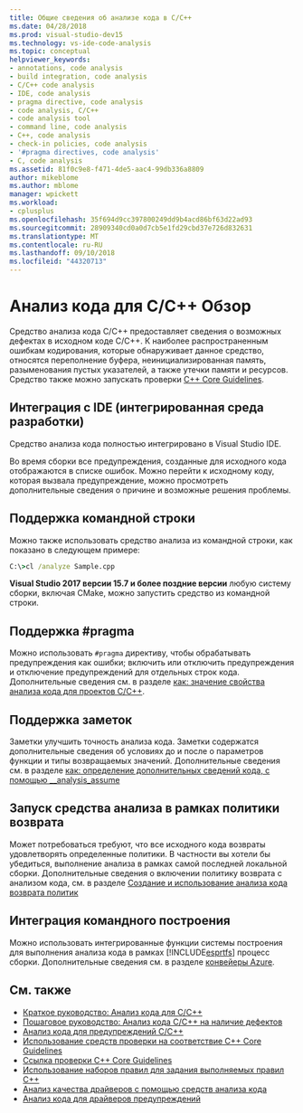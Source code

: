 ```yaml
---
title: Общие сведения об анализе кода в C/C++
ms.date: 04/28/2018
ms.prod: visual-studio-dev15
ms.technology: vs-ide-code-analysis
ms.topic: conceptual
helpviewer_keywords:
- annotations, code analysis
- build integration, code analysis
- C/C++ code analysis
- IDE, code analysis
- pragma directive, code analysis
- code analysis, C/C++
- code analysis tool
- command line, code analysis
- C++, code analysis
- check-in policies, code analysis
- '#pragma directives, code analysis'
- C, code analysis
ms.assetid: 81f0c9e8-f471-4de5-aac4-99db336a8809
author: mikeblome
ms.author: mblome
manager: wpickett
ms.workload:
- cplusplus
ms.openlocfilehash: 35f694d9cc397800249dd9b4acd86bf63d22ad93
ms.sourcegitcommit: 28909340cd0a0d7cb5e1fd29cbd37e726d832631
ms.translationtype: MT
ms.contentlocale: ru-RU
ms.lasthandoff: 09/10/2018
ms.locfileid: "44320713"
---
```

# <a name="code-analysis-for-cc-overview"></a>Анализ кода для C/C++ Обзор

Средство анализа кода C/C++ предоставляет сведения о возможных дефектах в исходном коде C/C++. К наиболее распространенным ошибкам кодирования, которые обнаруживает данное средство, относятся переполнение буфера, неинициализированная память, разыменования пустых указателей, а также утечки памяти и ресурсов. Средство также можно запускать проверки [C++ Core Guidelines](http://github.com/isocpp/CppCoreGuidelines/blob/master/CppCoreGuidelines.md).

## <a name="ide-integrated-development-environment-integration"></a>Интеграция с IDE (интегрированная среда разработки)

Средство анализа кода полностью интегрировано в Visual Studio IDE.

Во время сборки все предупреждения, созданные для исходного кода отображаются в списке ошибок. Можно перейти к исходному коду, которая вызвала предупреждение, можно просмотреть дополнительные сведения о причине и возможные решения проблемы.

## <a name="command-line-support"></a>Поддержка командной строки

Можно также использовать средство анализа из командной строки, как показано в следующем примере:

```cmd
C:\>cl /analyze Sample.cpp
```

**Visual Studio 2017 версии 15.7 и более поздние версии** любую систему сборки, включая CMake, можно запустить средство из командной строки.

## <a name="pragma-support"></a>Поддержка #pragma

Можно использовать `#pragma` директиву, чтобы обрабатывать предупреждения как ошибки; включить или отключить предупреждения и отключение предупреждений для отдельных строк кода. Дополнительные сведения см. в разделе [как: значение свойства анализа кода для проектов C/C++](how-to-set-code-analysis-properties-for-c-cpp-projects.md).

## <a name="annotation-support"></a>Поддержка заметок

Заметки улучшить точность анализа кода. Заметки содержатся дополнительные сведения об условиях до и после о параметров функции и типы возвращаемых значений. Дополнительные сведения см. в разделе [как: определение дополнительных сведений кода, с помощью __analysis_assume](../code-quality/how-to-specify-additional-code-information-by-using-analysis-assume.md)

## <a name="run-analysis-tool-as-part-of-check-in-policy"></a>Запуск средства анализа в рамках политики возврата

Может потребоваться требуют, что все исходного кода возвраты удовлетворять определенные политики. В частности вы хотели бы убедиться, выполнение анализа в рамках самой последней локальной сборки. Дополнительные сведения о включении политику возврата с анализом кода, см. в разделе [Создание и использование анализа кода возврата политик](../code-quality/creating-and-using-code-analysis-check-in-policies.md)

## <a name="team-build-integration"></a>Интеграция командного построения

Можно использовать интегрированные функции системы построения для выполнения анализа кода в рамках [!INCLUDE[esprtfs](../code-quality/includes/esprtfs_md.md)] процесс сборки. Дополнительные сведения см. в разделе [конвейеры Azure](/azure/devops/pipelines/index?view=vsts).

## <a name="see-also"></a>См. также

- [Краткое руководство: Анализ кода для C/C++](quick-start-code-analysis-for-c-cpp.md)
- [Пошаговое руководство: Анализ кода C/C++ на наличие дефектов](walkthrough-analyzing-c-cpp-code-for-defects.md)
- [Анализ кода для предупреждений C/C++](code-analysis-for-c-cpp-warnings.md)
- [Использование средств проверки на соответствие C++ Core Guidelines](using-the-cpp-core-guidelines-checkers.md)
- [Ссылка проверки C++ Core Guidelines](code-analysis-for-cpp-corecheck.md)
- [Использование наборов правил для задания выполняемых правил C++](using-rule-sets-to-specify-the-cpp-rules-to-run.md)
- [Анализ качества драйверов с помощью средств анализа кода](/windows-hardware/drivers/develop/analyzing-driver-quality-by-using-code-analysis-tools)
- [Анализ кода для драйверов предупреждений](/windows-hardware/drivers/devtest/prefast-for-drivers-warnings)
